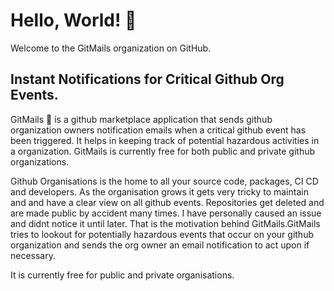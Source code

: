 # Hello, World! :wave:

Welcome to the GitMails organization on GitHub. 

## Instant Notifications for Critical Github Org Events.
GitMails  :rocket: is a github marketplace application that sends github organization owners notification emails when a critical github event has been
triggered. It helps in keeping track of potential hazardous activities in a organization. GitMails is currently free for both public and 
private github organizations.

Github Organisations is the home to all your source code, packages, CI CD and developers. As the organisation grows it gets very tricky
to maintain and and have a clear view on all github events. Repositories get deleted and are made public by accident many times.
I have personally caused an issue and didnt notice it until later. That is the motivation behind GitMails.GitMails tries to lookout for
potentially hazardous events that occur on your github organization and sends the org owner an email notification to act upon if necessary.

It is currently free for public and private organisations.
